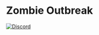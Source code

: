 # Zombie Outbreak

[![Discord](https://img.shields.io/discord/707160269175914576?color=5865F2&label=Discord)](https://discord.com/invite/4J9KGyspU5 "![Discord](https://img.shields.io/discord/707160269175914576?color=5865F2&label=Discord)")

